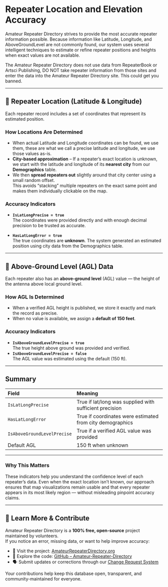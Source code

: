 # Repeater Location and Elevation Accuracy

Amateur Repeater Directory strives to provide the most accurate repeater information possible. Because information like Latitude, Longitude, and AboveGroundLevel are not commonly found, our system uses several intelligent techniques to estimate or refine repeater positions and heights when exact values are not available. 

The Amateur Repeater Directory does not use data from RepeaterBook or Artsci Publishing, DO NOT take repeater information from those sites and enter the data into the Amateur Repeater Directory site. This could get you banned.

---

## 📍 Repeater Location (Latitude & Longitude)

Each repeater record includes a set of coordinates that represent its estimated position.

### How Locations Are Determined
-  When actual Latitude and Longitude coordinates can be found, we use them, these are what we call a precise latitude and longitude, we use those values as-is.  
- **City-based approximation** – If a repeater’s exact location is unknown, we start with the latitude and longitude of its **nearest city** from our **Demographics** table.  
- We then **spread repeaters out** slightly around that city center using a small random offset.  
  This avoids “stacking” multiple repeaters on the exact same point and makes them individually clickable on the map.

### Accuracy Indicators
- **`IsLatLongPrecise = true`**  
  The coordinates were provided directly and with enough decimal precision to be trusted as accurate. 
  
- **`HasLatLongError = true`**  
  The true coordinates are **unknown**. The system generated an estimated position using city data from the Demographics table.

---

## 🗻 Above-Ground Level (AGL) Data

Each repeater also has an **above-ground level** (AGL) value — the height of the antenna above local ground level.

### How AGL Is Determined
- When a verified AGL height is published, we store it exactly and mark the record as precise.
- When no value is available, we assign a **default of 150 feet**.

### Accuracy Indicators
- **`IsAboveGroundLevelPrecise = true`**  
  The true height above ground was provided and verified.
- **`IsAboveGroundLevelPrecise = false`**  
  The AGL value was estimated using the default (150 ft).

---

## Summary

| Field | Meaning |
|:------|:---------|
| `IsLatLongPrecise` | True if lat/long was supplied with sufficient precision |
| `HasLatLongError` | True if coordinates were estimated from city demographics |
| `IsAboveGroundLevelPrecise` | True if a verified AGL value was provided |
| Default AGL | 150 ft when unknown |

---

### Why This Matters
These indicators help you understand the confidence level of each repeater’s data. Even when the exact location isn’t known, our approach ensures that map visualizations remain usable and that every repeater appears in its most likely region — without misleading pinpoint accuracy claims.

---

## 🔧 Learn More & Contribute

Amateur Repeater Directory is a **100% free, open-source** project maintained by volunteers.  
If you notice an error, missing data, or want to help improve accuracy:

- 📖 Visit the project: [AmateurRepeaterDirectory.org](https://amateurrepeaterdirectory.org)  
- 💾 Explore the code: [GitHub – Amateur-Repeater-Directory](https://github.com/Amateur-Repeater-Directory)  
- 🗣 Submit updates or corrections through our [Change Request System](https://amateurrepeaterdirectory.org/submit)  

Your contributions help keep this database open, transparent, and community-maintained for everyone.
